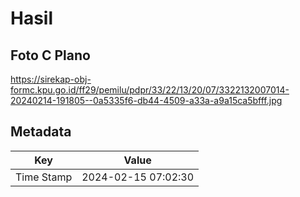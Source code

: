 # Hasil

## Foto C Plano

https://sirekap-obj-formc.kpu.go.id/ff29/pemilu/pdpr/33/22/13/20/07/3322132007014-20240214-191805--0a5335f6-db44-4509-a33a-a9a15ca5bfff.jpg


## Metadata

| Key        | Value               |
| ---------- | ------------------- |
| Time Stamp | 2024-02-15 07:02:30 |



